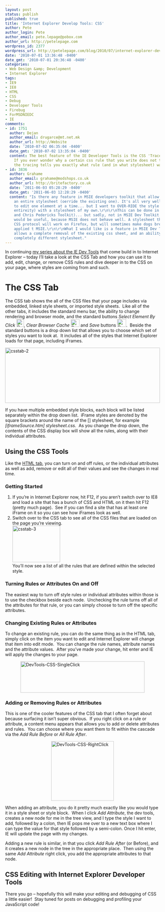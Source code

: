```yaml
---
layout: post
status: publish
published: true
title: 'Internet Explorer Develop Tools: CSS'
author: Pete
author_login: Pete
author_email: pete.lepage@pobox.com
author_url: http://petelepage.com
wordpress_id: 2377
wordpress_url: http://petelepage.com/blog/2010/07/internet-explorer-develop-tools-css/
date: '2010-07-01 13:36:48 -0400'
date_gmt: '2010-07-01 20:36:48 -0400'
categories:
- Web Design &amp; Development
- Internet Explorer
tags:
- IE9
- IE8
- HTML
- CSS
- Debug
- Developer Tools
- Firebug
- ForMSDNIEDC
- IE
comments:
- id: 1751
  author: Dejan
  author_email: drugarce@mt.net.mk
  author_url: http://Website
  date: '2010-07-02 06:35:04 -0400'
  date_gmt: '2010-07-02 13:35:04 -0400'
  content: The best feature of the IE Developer Tools is the CSS 'Trace Styles' tab...
    If you ever wonder why a certain css rule that you write does not take effect,
    the tracing tells you exactly what rule (and in what stylesheet) was more specific
- id: 3836
  author: Grahame
  author_email: grahame@modshops.co.uk
  author_url: http://britefactory.co.uk
  date: '2011-06-03 05:28:29 -0400'
  date_gmt: '2011-06-03 12:28:29 -0400'
  content: "Is there any feature in MSIE developers toolkit that allow one to REPLACE
    an entire stylesheet (oerride the existing one). It's all very well to be able
    to edit one element at a time... but I want to OVER-RIDE the style sheet (in its
    entireity) with a stylesheet of my own.\r\n\r\nThis can be done in FIREFOX (Firebug,
    and Chris Pedericks Toolkit)... but sadly, not in MSIE Dev Toolkit.\r\n\r\nIt
    would be useful, because MSIE does not behave well. A stylesheet that follows
    CSS protocol will work on Firefox, but will sometimes make dogs breakfast when
    applied t MSIE.\r\n\r\nWhat I would like is a feature in MSIE Dev Toolkit that
    allows a complete removal of the existing css sheet, and an ability to apply a
    completely different stylesheet."
---
```

<p>In continuing <a href="http://petelepage.com/blog/tag/developer-tools/" target="_blank">my series about the IE Dev Tools</a> that come build in to Internet Explorer – today I’ll take a look at the CSS Tab and how you can use it to add, edit, change, or remove CSS rules and dive deeper in to the CSS on your page, where styles are coming from and such.</p>
<h1>The CSS Tab</h1>
<p>The CSS tab shows the all of the CSS files that your page includes via embedded, linked style sheets, or imported style sheets.&#160; Like all of the other tabs, it includes the standard menu bar, the ability to change rendering and browser mode, and the standard buttons <em>Select Element By Click</em> <img style="border-right-width: 0px; display: inline; border-top-width: 0px; border-bottom-width: 0px; margin-left: 0px; border-left-width: 0px; margin-right: 0px" class="wlDisabledImage" title="DevTools-SelectByClick2" border="0" alt="DevTools-SelectByClick2" src="http://petelepage.com/blog/wp-content/uploads/2010/07/DevToolsSelectByClick2.png" width="24" height="25" />, <em>Clear Browser Cache</em> <img style="border-right-width: 0px; display: inline; border-top-width: 0px; border-bottom-width: 0px; border-left-width: 0px" class="wlDisabledImage" title="DevTools-ClearCache" border="0" alt="DevTools-ClearCache" src="http://petelepage.com/blog/wp-content/uploads/2010/07/DevToolsClearCache.png" width="28" height="24" /> and <em>Save</em> buttons <img style="border-right-width: 0px; display: inline; border-top-width: 0px; border-bottom-width: 0px; border-left-width: 0px" class="wlDisabledImage" title="DevTools-Save" border="0" alt="DevTools-Save" src="http://petelepage.com/blog/wp-content/uploads/2010/07/DevToolsSave.png" width="29" height="25" />.&#160; Beside the standard buttons is a drop down list that allows you to choose which set of styles you want to look at.&#160; It includes all of the styles that Internet Explorer loads for that page, including iFrames.</p>
<p><a href="http://petelepage.com/blog/wp-content/uploads/2010/07/csstab2.png"><img style="border-right-width: 0px; display: block; float: none; border-top-width: 0px; border-bottom-width: 0px; margin-left: auto; border-left-width: 0px; margin-right: auto" class="wlDisabledImage" title="csstab-2" border="0" alt="csstab-2" src="http://petelepage.com/blog/wp-content/uploads/2010/07/csstab2_thumb.png" width="504" height="180" /></a></p>
<p>If you have multiple embedded style blocks, each block will be listed separately within the drop down list.&#160; iFrame styles are denoted by the square brackets around the name of the [] stylesheet, for example <em>[iframeSource.htm] stylesheet.css.</em>&#160; As you change the drop down, the contents of the CSS display box will show all the rules, along with their individual attributes.</p>
<h2>Using the CSS Tools</h2>
<p>Like the <a href="http://petelepage.com/blog/2010/06/internet-explorer-developer-tools-html/" target="_blank">HTML tab</a>, you can turn on and off rules, or the individual attributes as well as add, remove or edit all of their values and see the changes in real time.&#160; </p>
<h3>Getting Started</h3>
<ol>
<li>If you’re in Internet Explorer now, hit F12, if you aren’t switch over to IE8 and load a site that has a bunch of CSS and HTML on it then hit F12 (pretty much page).&#160; See if you can find a site that has at least one iFrame on it so you can see how iFrames look as well. </li>
<li>Switch over to the CSS tab to see all of the CSS files that are loaded on the page you’re viewing.      <br /><a href="http://petelepage.com/blog/wp-content/uploads/2010/07/csstab3.png"><img style="border-right-width: 0px; display: inline; border-top-width: 0px; border-bottom-width: 0px; border-left-width: 0px" class="wlDisabledImage" title="csstab-3" border="0" alt="csstab-3" src="http://petelepage.com/blog/wp-content/uploads/2010/07/csstab3_thumb.png" width="155" height="119" /></a>       <br />You’ll now see a list of all the rules that are defined within the selected style. </li>
</ol>
<h3>Turning Rules or Attributes On and Off</h3>
<p>The easiest way to turn off style rules or individual attributes within those is to use the checkbox beside each node.&#160; Unchecking the rule turns off all of the attributes for that rule, or you can simply choose to turn off the specific attributes.</p>
<h3>Changing Existing Rules or Attributes</h3>
<p>To change an existing rule, you can do the same thing as in the HTML tab, simply click on the item you want to edit and Internet Explorer will change that item into edit mode.&#160; You can change the rule names, attribute names and the attribute values.&#160; After you’ve made your change, hit enter and IE will apply the changes to your page.</p>
<p><a href="http://petelepage.com/blog/wp-content/uploads/2010/07/DevToolsCSSSingleClick.png"><img style="border-right-width: 0px; display: block; float: none; border-top-width: 0px; border-bottom-width: 0px; margin-left: auto; border-left-width: 0px; margin-right: auto" class="wlDisabledImage" title="DevTools-CSS-SingleClick" border="0" alt="DevTools-CSS-SingleClick" src="http://petelepage.com/blog/wp-content/uploads/2010/07/DevToolsCSSSingleClick_thumb.png" width="404" height="102" /></a></p>
<h3>Adding or Removing Rules or Attributes</h3>
<p>This is one of the cooler features of the CSS tab that I often forget about because surfacing it isn’t super obvious.&#160; If you right click on a rule or attribute, a content menu appears that allows you to add or delete attributes and rules.&#160; You can choose where you want them to fit within the cascade via the <em>Add Rule Before</em> or <em>All Rule After</em>.</p>
<p><a href="http://petelepage.com/blog/wp-content/uploads/2010/07/DevToolsCSSRightClick.png"><img style="border-right-width: 0px; display: block; float: none; border-top-width: 0px; border-bottom-width: 0px; margin-left: auto; border-left-width: 0px; margin-right: auto" class="wlDisabledImage" title="DevTools-CSS-RightClick" border="0" alt="DevTools-CSS-RightClick" src="http://petelepage.com/blog/wp-content/uploads/2010/07/DevToolsCSSRightClick_thumb.png" width="204" height="194" /></a></p>
<p>When adding an attribute, you do it pretty much exactly like you would type it in a style sheet or style block.&#160; When I click <em>Add Attribute</em>, the dev tools, creates a new node for me in the tree view, and I type the style I want to add, followed by a colon, then IE pops me over to a new text box where I can type the value for that style followed by a semi-colon. Once I hit enter, IE will update the page with my changes.</p>
<p>Adding a new rule is similar, in that you click <em>Add Rule After</em> (or Before), and it creates a new node in the tree in the appropriate place.&#160; Then using the same <em>Add Attribute</em> right click, you add the appropriate attributes to that node.</p>
<h2>CSS Editing with Internet Explorer Developer Tools</h2>
<p> There you go – hopefully this will make your editing and debugging of CSS a little easier!&#160; Stay tuned for posts on debugging and profiling your JavaScript code!   </p>
